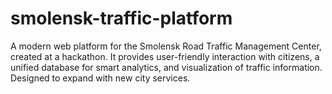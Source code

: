 # smolensk-traffic-platform
A modern web platform for the Smolensk Road Traffic Management Center, created at a hackathon. It provides user-friendly interaction with citizens, a unified database for smart analytics, and visualization of traffic information. Designed to expand with new city services.
